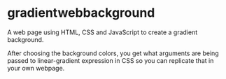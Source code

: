 # gradientwebbackground
A web page using HTML, CSS and JavaScript to create a gradient background.

After choosing the background colors, you get what arguments are being passed to linear-gradient expression in CSS so you can replicate that in your own webpage.
